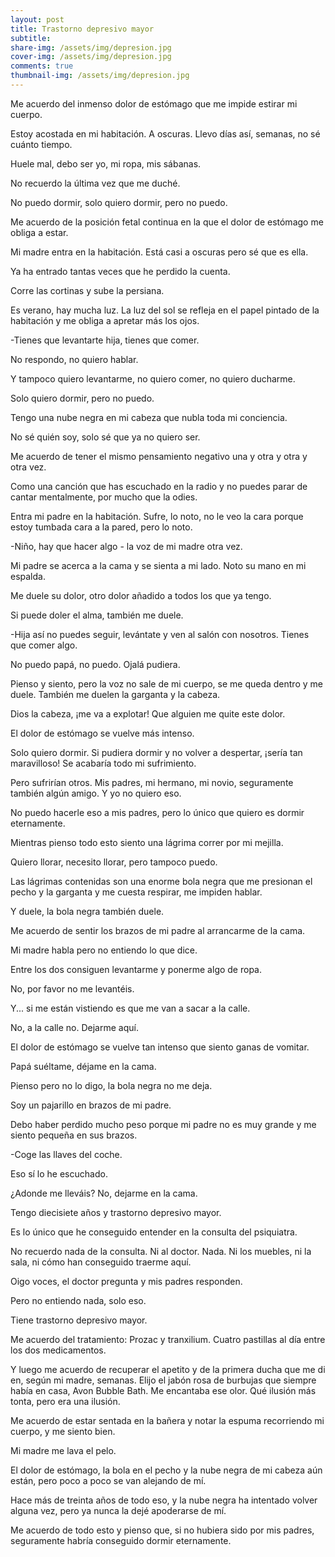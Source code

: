 ```yaml
---
layout: post
title: Trastorno depresivo mayor
subtitle: 
share-img: /assets/img/depresion.jpg
cover-img: /assets/img/depresion.jpg
comments: true
thumbnail-img: /assets/img/depresion.jpg
---
```



Me acuerdo del inmenso dolor de estómago que me impide estirar mi cuerpo. 

Estoy acostada en mi habitación. A oscuras. Llevo días así, semanas, no sé cuánto tiempo.

Huele mal, debo ser yo, mi ropa, mis sábanas. 

No recuerdo la última vez que me duché.

No puedo dormir, solo quiero dormir, pero no puedo.

Me acuerdo de la posición fetal continua en la que el dolor de estómago me obliga a estar.

Mi madre entra en la habitación. Está casi a oscuras pero sé que es ella.

Ya ha entrado tantas veces que he perdido la cuenta.

Corre las cortinas y sube la persiana. 

Es verano, hay mucha luz. La luz del sol se refleja en el papel pintado de la habitación y me obliga a apretar más los ojos.

-Tienes que levantarte hija, tienes que comer.

No respondo, no quiero hablar.

Y tampoco quiero levantarme, no quiero comer, no quiero ducharme.

Solo quiero dormir, pero no puedo.

Tengo una nube negra en mi cabeza que nubla toda mi conciencia. 

No sé quién soy, solo sé que ya no quiero ser.

Me acuerdo de tener el mismo pensamiento negativo una y otra y otra y otra vez.

Como una canción que has escuchado en la radio y no puedes parar de cantar mentalmente, por mucho que la odies.

Entra mi padre en la habitación. Sufre, lo noto, no le veo la cara porque estoy tumbada cara a la pared, pero lo noto.

-Niño, hay que hacer algo - la voz de mi madre otra vez.

Mi padre se acerca a la cama y se sienta a mi lado. Noto su mano en mi espalda. 

Me duele su dolor, otro dolor añadido a todos los que ya tengo.

Si puede doler el alma, también me duele.

-Hija así no puedes seguir, levántate y ven al salón con nosotros. Tienes que comer algo.

No puedo papá, no puedo. Ojalá pudiera.

Pienso y siento, pero la voz no sale de mi cuerpo, se me queda dentro y me duele. También me duelen la garganta y la cabeza.

Dios la cabeza, ¡me va a explotar! Que alguien me quite este dolor.

El dolor de estómago se vuelve más intenso.

Solo quiero dormir. Si pudiera dormir y no volver a despertar, ¡sería tan maravilloso! Se acabaría todo mi sufrimiento.

Pero sufrirían otros. Mis padres, mi hermano, mi novio, seguramente también algún amigo. Y yo no quiero eso.

No puedo hacerle eso a mis padres, pero lo único que quiero es dormir eternamente.

Mientras pienso todo esto siento una lágrima correr por mi mejilla. 

Quiero llorar, necesito llorar, pero tampoco puedo.

Las lágrimas contenidas son una enorme bola negra que me presionan el pecho y la garganta y me cuesta respirar, me impiden hablar. 

Y duele, la bola negra también duele.

Me acuerdo de sentir los brazos de mi padre al arrancarme de la cama.

Mi madre habla pero no entiendo lo que dice.

Entre los dos consiguen levantarme y ponerme algo de ropa.

No, por favor no me levantéis.

Y... si me están vistiendo es que me van a sacar a la calle.

No, a la calle no. Dejarme aquí.

El dolor de estómago se vuelve tan intenso que siento ganas de vomitar.

Papá suéltame, déjame en la cama.

Pienso pero no lo digo, la bola negra no me deja.

Soy un pajarillo en brazos de mi padre.

Debo haber perdido mucho peso porque mi padre no es muy grande y me siento pequeña en sus brazos.

-Coge las llaves del coche.

Eso sí lo he escuchado.

¿Adonde me lleváis? No, dejarme en la cama.

Tengo diecisiete años y trastorno depresivo mayor.

Es lo único que he conseguido entender en la consulta del psiquiatra.

No recuerdo nada de la consulta. Ni al doctor. Nada. Ni los muebles, ni la sala, ni cómo han conseguido traerme aquí.

Oigo voces, el doctor pregunta y mis padres responden. 

Pero no entiendo nada, solo eso.

Tiene trastorno depresivo mayor.

Me acuerdo del tratamiento: Prozac y tranxilium. Cuatro pastillas al día entre los dos medicamentos.

Y luego me acuerdo de recuperar el apetito y de la primera ducha que me di en, según mi madre, semanas. Elijo el jabón rosa de burbujas que siempre había en casa, Avon Bubble Bath. Me encantaba ese olor. Qué ilusión más tonta, pero era una ilusión.

Me acuerdo de estar sentada en la bañera y notar la espuma recorriendo mi cuerpo, y me siento bien.

Mi madre me lava el pelo.

El dolor de estómago, la bola en el pecho y la nube negra de mi cabeza aún están, pero poco a poco se van alejando de mí.

Hace más de treinta años de todo eso, y la nube negra ha intentado volver alguna vez, pero ya nunca la dejé apoderarse de mí.

Me acuerdo de todo esto y pienso que, si no hubiera sido por mis padres, seguramente habría conseguido dormir eternamente.



